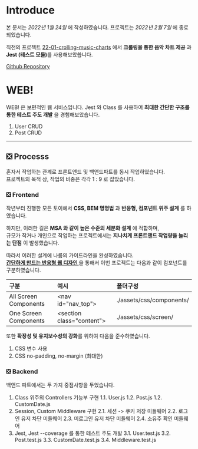 # Introduce

본 문서는 _2022년 1월 24일_ 에 작성하였습니다.
프로젝트는 _2022년 2월 7일_ 에 종료되었습니다.

직전의 프로젝트 [22-01-crolling-music-charts](https://github.com/unchaptered/22-01-crolling-music-charts) 에서 <strong>크롤링을 통한 음악 차트 제공</strong> 과 <strong>Jest (테스트 모듈)</strong>를 사용해보았씁니다.

[Github Repository](https://github.com/unchaptered/22-01-express-website)

# WEB!

WEB! 은 보편적인 웹 서비스입니다.
Jest 와 Class 를 사용하여 **최대한 간단한 구조를 통한 테스트 주도 개발** 을 경험해보았습니다.

1. User CRUD
2. Post CRUD

<hr>

## ❎ Processs

혼자서 작업하는 관계로 프론트앤드 및 백앤드파트를 동시 작업하였습니다.<br>
프로젝트의 목적 상, 작업의 비중은 각각 1 : 9 로 잡았습니다.

### ❎ Frontend

작년부터 진행한 모든 토이에서 **CSS, BEM 명명법** 과 **반응형, 컴포넌트 위주 설계** 를 하였습니다.

하지만, 이러한 길은 **MSA 와 같이 높은 수준의 세분화 설계** 에 적합하며,<br>
규모가 작거나 개인으로 작업하는 프로젝트에서는 **지나치게 프론트앤드 작업량을 늘리는 단점** 이 발생했습니다.

따라서 이러한 설계에 나름의 가이드라인을 완성하였습니다.<br>
[<strong>간단하게 만드는 반응형 웹 디자인
</strong>](https://velog.io/@unchapterd/%EA%B0%84%EB%8B%A8%ED%95%98%EA%B2%8C-%EB%A7%8C%EB%93%9C%EB%8A%94-%EB%B0%98%EC%9D%91%ED%98%95-%EC%9B%B9-%EB%94%94%EC%9E%90%EC%9D%B8) 을 통해서 이번 프로젝트는 다음과 같이 컴포넌트를 구분하였습니다.

| 구분 | 예시 | 폴더구성 |
| :--- | :--- | :------ |
| All Screen Components | <nav id="nav_top"\> | ./assets/css/components/ |
| One Screen Components | <section class="content"\> | ./assets/css/screen/ |

또한 **확장성 및 유지보수성의 강화**를 위하여 다음을 준수하였습니다.

1. CSS 변수 사용
2. CSS no-padding, no-margin (최대한)

### ❎ Backend

백앤드 파트에서는 두 가지 중점사항을 두었습니다.

1. Class 위주의 Controllers 기능부 구현
 1.1. User.js
 1.2. Post.js
 1.2. CustomDate.js
2. Session, Custom Middleware 구현
 2.1. 세션 -> 쿠키 저장 미들웨어
 2.2. 로그인 유저 차단 미들웨어
 2.3. 미로그인 유저 차단 미들웨어
 2.4. 소유주 확인 미들웨어
3. Jest, Jest --coverage 를 통한 테스트 주도 개발
 3.1. User.test.js
 3.2. Post.test.js
 3.3. CustomDate.test.js
 3.4. Middleware.test.js

 
